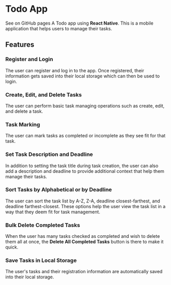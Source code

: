 # Todo App

See on GitHub pages
A Todo app using **React Native**. This is a mobile application that helps users to manage their tasks.

## Features

### Register and Login

The user can register and log in to the app. Once registered, their information gets saved into their local storage which can then be used to login.

### Create, Edit, and Delete Tasks

The user can perform basic task managing operations such as create, edit, and delete a task.

### Task Marking

The user can mark tasks as completed or incomplete as they see fit for that task.

### Set Task Description and Deadline

In addition to setting the task title during task creation, the user can also add a description and deadline to provide additional context that help them manage their tasks.

### Sort Tasks by Alphabetical or by Deadline

The user can sort the task list by A-Z, Z-A, deadline closest-farthest, and deadline farthest-closest. These options help the user view the task list in a way that they deem fit for task management.

### Bulk Delete Completed Tasks

When the user has many tasks checked as completed and wish to delete them all at once, the **Delete All Completed Tasks** button is there to make it quick.

### Save Tasks in Local Storage

The user's tasks and their registration information are automatically saved into their local storage.

